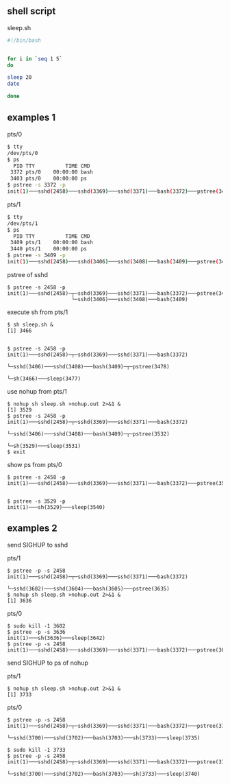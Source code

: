 

shell script
--------------------

sleep.sh
```bash
#!/bin/bash


for i in `seq 1 5`
do

sleep 20
date

done
```

examples 1
----------------

pts/0
```bash
$ tty
/dev/pts/0
$ ps
  PID TTY          TIME CMD
 3372 pts/0    00:00:00 bash
 3403 pts/0    00:00:00 ps
$ pstree -s 3372 -p
init(1)───sshd(2458)───sshd(3369)───sshd(3371)───bash(3372)───pstree(3405)
```


pts/1
```bash
$ tty
/dev/pts/1
$ ps
  PID TTY          TIME CMD
 3409 pts/1    00:00:00 bash
 3440 pts/1    00:00:00 ps
$ pstree -s 3409 -p
init(1)───sshd(2458)───sshd(3406)───sshd(3408)───bash(3409)───pstree(3441)

```


pstree of sshd
```
$ pstree -s 2458 -p
init(1)───sshd(2458)─┬─sshd(3369)───sshd(3371)───bash(3372)───pstree(3443)
                     └─sshd(3406)───sshd(3408)───bash(3409)
```


execute sh from pts/1
```
$ sh sleep.sh &
[1] 3466


$ pstree -s 2458 -p
init(1)───sshd(2458)─┬─sshd(3369)───sshd(3371)───bash(3372)
                     └─sshd(3406)───sshd(3408)───bash(3409)─┬─pstree(3478)
                                                            └─sh(3466)───sleep(3477)
```

use nohup from pts/1
```
$ nohup sh sleep.sh >nohup.out 2>&1 &
[1] 3529
$ pstree -s 2458 -p
init(1)───sshd(2458)─┬─sshd(3369)───sshd(3371)───bash(3372)
                     └─sshd(3406)───sshd(3408)───bash(3409)─┬─pstree(3532)
                                                            └─sh(3529)───sleep(3531)
$ exit
```

show ps from pts/0
```
$ pstree -s 2458 -p
init(1)───sshd(2458)───sshd(3369)───sshd(3371)───bash(3372)───pstree(3535)


$ pstree -s 3529 -p
init(1)───sh(3529)───sleep(3540)
```

examples 2
----------------

send SIGHUP to sshd

pts/1
```
$ pstree -p -s 2458
init(1)───sshd(2458)─┬─sshd(3369)───sshd(3371)───bash(3372)
                     └─sshd(3602)───sshd(3604)───bash(3605)───pstree(3635)
$ nohup sh sleep.sh >nohup.out 2>&1 &
[1] 3636
```

pts/0
```
$ sudo kill -1 3602
$ pstree -p -s 3636
init(1)───sh(3636)───sleep(3642)
$ pstree -p -s 2458
init(1)───sshd(2458)───sshd(3369)───sshd(3371)───bash(3372)───pstree(3653)
```

send SIGHUP to ps of nohup

pts/1
```
$ nohup sh sleep.sh >nohup.out 2>&1 &
[1] 3733
```


pts/0
```
$ pstree -p -s 2458
init(1)───sshd(2458)─┬─sshd(3369)───sshd(3371)───bash(3372)───pstree(3738)
                     └─sshd(3700)───sshd(3702)───bash(3703)───sh(3733)───sleep(3735)

$ sudo kill -1 3733
$ pstree -p -s 2458
init(1)───sshd(2458)─┬─sshd(3369)───sshd(3371)───bash(3372)───pstree(3743)
                     └─sshd(3700)───sshd(3702)───bash(3703)───sh(3733)───sleep(3740)
```
